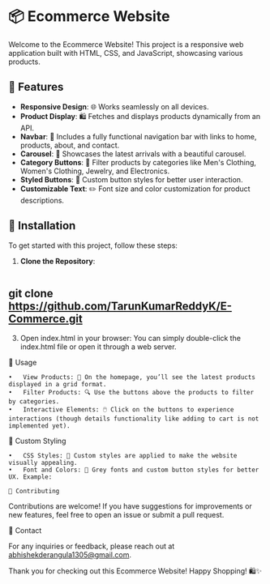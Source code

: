 # 📦 Ecommerce Website

Welcome to the Ecommerce Website! This project is a responsive web application built with HTML, CSS, and JavaScript, showcasing various products.

## 🚀 Features

- **Responsive Design**: 🌐 Works seamlessly on all devices.
- **Product Display**: 🛍️ Fetches and displays products dynamically from an API.
- **Navbar**: 🧭 Includes a fully functional navigation bar with links to home, products, about, and contact.
- **Carousel**: 🎠 Showcases the latest arrivals with a beautiful carousel.
- **Category Buttons**: 🔘 Filter products by categories like Men's Clothing, Women's Clothing, Jewelry, and Electronics.
- **Styled Buttons**: 🔲 Custom button styles for better user interaction.
- **Customizable Text**: ✏️ Font size and color customization for product descriptions.

## 🔧 Installation

To get started with this project, follow these steps:

1. **Clone the Repository**: 
   ```bash
## git clone https://github.com/TarunKumarReddyK/E-Commerce.git

   3.	Open index.html in your browser: You can simply double-click the index.html file or open it through a web server.

📜 Usage

	•	View Products: 🛒 On the homepage, you’ll see the latest products displayed in a grid format.
	•	Filter Products: 🔍 Use the buttons above the products to filter by categories.
	•	Interactive Elements: 🖱️ Click on the buttons to experience interactions (though details functionality like adding to cart is not implemented yet).

🎨 Custom Styling

	•	CSS Styles: 🌈 Custom styles are applied to make the website visually appealing.
	•	Font and Colors: 🎨 Grey fonts and custom button styles for better UX. Example:

    🤝 Contributing

Contributions are welcome! If you have suggestions for improvements or new features, feel free to open an issue or submit a pull request.

📧 Contact

For any inquiries or feedback, please reach out at abhishekderangula1305@gmail.com.

Thank you for checking out this Ecommerce Website! Happy Shopping! 🛍️✨
